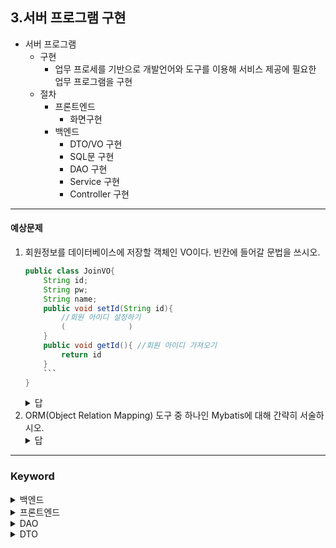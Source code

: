 ## 3.서버 프로그램 구현
- 서버 프로그램
  - 구현
    - 업무 프로세를 기반으로 개발언어와 도구를 이용해 서비스 제공에 필요한 업무 프로그램을 구현
  - 절차
    - 프론트엔드
      - 화면구현
    - 백엔드
      - DTO/VO 구현
      - SQL문 구현
      - DAO 구현
      - Service 구현
      - Controller 구현
---
#### 예상문제
1. 회원정보를 데이터베이스에 저장할 객체인 VO이다. 빈칸에 들어갈 문법을 쓰시오.
    ``` JAVA
    public class JoinVO{
        String id;
        String pw;
        String name;
        public void setId(String id){
            //회원 아이디 설정하기
            (              )
        }
        public void getId(){ //회원 아이디 가져오기
            return id
        }
        ```
    }
    ```
    <details>
        <summary>답</summary>
        this.id = id;
    </details>
2. ORM(Object Relation Mapping) 도구 중 하나인 Mybatis에 대해 간략히 서술하시오. 
    <details>
        <summary>답</summary>
        객체지향 언어인 자바의 관계형 DB 프로그래밍을 좀 더 쉽게 할 수 있게 도와주는 개발 프레임워크
    </details>

---
### Keyword
<details>
    <summary>백엔드</summary>
    사용자와 만나지 않고 프론트엔드와 연동하여 핵심 로직을 처리하는 영영긍로 DB나 인터페이스등을 통해 시스템에 접근
</details>
<details>
    <summary>프론트엔드</summary>
    사용자의 화면에 나타나는 웹 화면 영역으로 퉵페이지를 그리는 기술(JSP, JS, CSS, HTML, Node.js, React.js, Angular.js)를 활용
</details>
<details>
    <summary>DAO</summary>
    Data Access Object <br>
    특정 타입의 데이터베이스에 추상 인터페이스를 제공하는 객체로 세부내용 노출 없이 데이터 조작
</details>
<details>
    <summary>DTO</summary>
    Data Transfer Object <br>
    프로세스 사이에서 데이터를 전송하는 객체로 데이터 저장 회수 기능만 있음
</details>